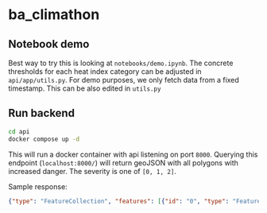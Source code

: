 # ba_climathon

## Notebook demo

Best way to try this is looking at `notebooks/demo.ipynb`. The concrete thresholds for each heat index category can be adjusted in `api/app/utils.py`. For demo purposes, we only fetch data from a fixed timestamp. This can be also edited in `utils.py`

## Run backend

```bash
cd api
docker compose up -d
```

This will run a docker container with api listening on port `8000`. Querying this endpoint (`localhost:8000/`) will return geoJSON with all polygons with increased danger. The severity is one of `[0, 1, 2]`.

Sample response:
```json
{"type": "FeatureCollection", "features": [{"id": "0", "type": "Feature", "properties": {"class": 1.0}, "geometry": {"type": "Polygon", "coordinates": [[[17.119294588471178, 48.093382541353385], [17.119294588471178, 48.09398455388471], [17.120187185213034, 48.09398455388471], [17.120187185213034, 48.093382541353385], [17.119294588471178, 48.093382541353385]]]}}, {"id": "1", "type": "Feature", "properties": {"class": 1.0}, "geometry": {"type": "Polygon", "coordinates": [[[17.114831604761903, 48.09819864160401], [17.114831604761903, 48.09880065413534], [17.11572420150376, 48.09880065413534], [17.11572420150376, 48.09819864160401], [17.114831604761903, 48.09819864160401]]]}},]}
```